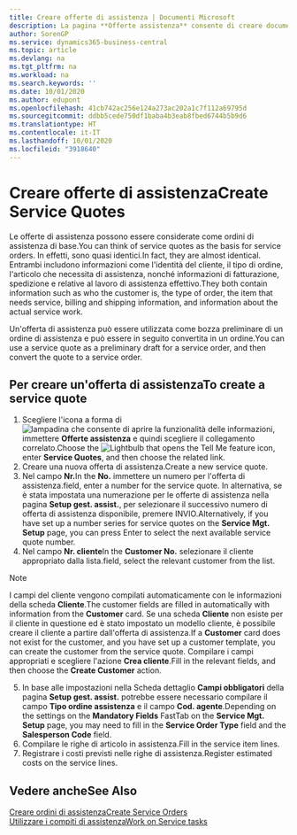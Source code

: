 ```yaml
---
title: Creare offerte di assistenza | Documenti Microsoft
description: La pagina **Offerte assistenza** consente di creare documenti in cui vengono immesse informazioni relative a un servizio di assistenza, ad esempio riparazione e manutenzione, svolto su articoli in assistenza su richiesta del cliente. Un'offerta di assistenza può essere utilizzata come bozza preliminare di un ordine di assistenza e può essere in seguito convertita in un ordine.
author: SorenGP
ms.service: dynamics365-business-central
ms.topic: article
ms.devlang: na
ms.tgt_pltfrm: na
ms.workload: na
ms.search.keywords: ''
ms.date: 10/01/2020
ms.author: edupont
ms.openlocfilehash: 41cb742ac256e124a273ac202a1c7f112a69795d
ms.sourcegitcommit: ddbb5cede750df1baba4b3eab8fbed6744b5b9d6
ms.translationtype: HT
ms.contentlocale: it-IT
ms.lasthandoff: 10/01/2020
ms.locfileid: "3918640"
---
```

# <a name="create-service-quotes"></a><span data-ttu-id="521f4-104">Creare offerte di assistenza</span><span class="sxs-lookup"><span data-stu-id="521f4-104">Create Service Quotes</span></span>
<span data-ttu-id="521f4-105">Le offerte di assistenza possono essere considerate come ordini di assistenza di base.</span><span class="sxs-lookup"><span data-stu-id="521f4-105">You can think of service quotes as the basis for service orders.</span></span> <span data-ttu-id="521f4-106">In effetti, sono quasi identici.</span><span class="sxs-lookup"><span data-stu-id="521f4-106">In fact, they are almost identical.</span></span> <span data-ttu-id="521f4-107">Entrambi includono informazioni come l'identità del cliente, il tipo di ordine, l'articolo che necessita di assistenza, nonché informazioni di fatturazione, spedizione e relative al lavoro di assistenza effettivo.</span><span class="sxs-lookup"><span data-stu-id="521f4-107">They both contain information such as who the customer is, the type of order, the item that needs service, billing and shipping information, and information about the actual service work.</span></span>
 
<span data-ttu-id="521f4-108">Un'offerta di assistenza può essere utilizzata come bozza preliminare di un ordine di assistenza e può essere in seguito convertita in un ordine.</span><span class="sxs-lookup"><span data-stu-id="521f4-108">You can use a service quote as a preliminary draft for a service order, and then convert the quote to a service order.</span></span>  
  
## <a name="to-create-a-service-quote"></a><span data-ttu-id="521f4-109">Per creare un'offerta di assistenza</span><span class="sxs-lookup"><span data-stu-id="521f4-109">To create a service quote</span></span>  
1. <span data-ttu-id="521f4-110">Scegliere l'icona a forma di ![lampadina che consente di aprire la funzionalità delle informazioni](media/ui-search/search_small.png "Informazioni sull'operazione che si desidera eseguire"), immettere **Offerte assistenza** e quindi scegliere il collegamento correlato.</span><span class="sxs-lookup"><span data-stu-id="521f4-110">Choose the ![Lightbulb that opens the Tell Me feature](media/ui-search/search_small.png "Tell me what you want to do") icon, enter **Service Quotes**, and then choose the related link.</span></span>  
2. <span data-ttu-id="521f4-111">Creare una nuova offerta di assistenza.</span><span class="sxs-lookup"><span data-stu-id="521f4-111">Create a new service quote.</span></span>  
3. <span data-ttu-id="521f4-112">Nel campo **Nr.**</span><span class="sxs-lookup"><span data-stu-id="521f4-112">In the **No.**</span></span> <span data-ttu-id="521f4-113">immettere un numero per l'offerta di assistenza.</span><span class="sxs-lookup"><span data-stu-id="521f4-113">field, enter a number for the service quote.</span></span> <span data-ttu-id="521f4-114">In alternativa, se è stata impostata una numerazione per le offerte di assistenza nella pagina **Setup gest. assist.**, per selezionare il successivo numero di offerta di assistenza disponibile, premere INVIO.</span><span class="sxs-lookup"><span data-stu-id="521f4-114">Alternatively, if you have set up a number series for service quotes on the **Service Mgt. Setup** page, you can press Enter to select the next available service quote number.</span></span>  
4. <span data-ttu-id="521f4-115">Nel campo **Nr. cliente**</span><span class="sxs-lookup"><span data-stu-id="521f4-115">In the **Customer No.**</span></span>  <span data-ttu-id="521f4-116">selezionare il cliente appropriato dalla lista.</span><span class="sxs-lookup"><span data-stu-id="521f4-116">field, select the relevant customer from the list.</span></span>  

  > [!Note]  
  >  <span data-ttu-id="521f4-117">I campi del cliente vengono compilati automaticamente con le informazioni della scheda **Cliente**.</span><span class="sxs-lookup"><span data-stu-id="521f4-117">The customer fields are filled in automatically with information from the **Customer** card.</span></span> <span data-ttu-id="521f4-118">Se una scheda **Cliente** non esiste per il cliente in questione ed è stato impostato un modello cliente, è possibile creare il cliente a partire dall'offerta di assistenza.</span><span class="sxs-lookup"><span data-stu-id="521f4-118">If a **Customer** card does not exist for the customer, and you have set up a customer template, you can create the customer from the service quote.</span></span> <span data-ttu-id="521f4-119">Compilare i campi appropriati e scegliere l'azione **Crea cliente**.</span><span class="sxs-lookup"><span data-stu-id="521f4-119">Fill in the relevant fields, and then choose the **Create Customer** action.</span></span>  
  
5. <span data-ttu-id="521f4-120">In base alle impostazioni nella Scheda dettaglio **Campi obbligatori** della pagina **Setup gest. assist.** potrebbe essere necessario compilare il campo **Tipo ordine assistenza** e il campo **Cod. agente**.</span><span class="sxs-lookup"><span data-stu-id="521f4-120">Depending on the settings on the **Mandatory Fields** FastTab on the **Service Mgt. Setup** page, you may need to fill in the **Service Order Type** field and the **Salesperson Code** field.</span></span>  
6. <span data-ttu-id="521f4-121">Compilare le righe di articolo in assistenza.</span><span class="sxs-lookup"><span data-stu-id="521f4-121">Fill in the service item lines.</span></span>  
7. <span data-ttu-id="521f4-122">Registrare i costi previsti nelle righe di assistenza.</span><span class="sxs-lookup"><span data-stu-id="521f4-122">Register estimated costs on the service lines.</span></span>  
  
## <a name="see-also"></a><span data-ttu-id="521f4-123">Vedere anche</span><span class="sxs-lookup"><span data-stu-id="521f4-123">See Also</span></span>  
[<span data-ttu-id="521f4-124">Creare ordini di assistenza</span><span class="sxs-lookup"><span data-stu-id="521f4-124">Create Service Orders</span></span>](service-how-to-create-service-orders.md)  
[<span data-ttu-id="521f4-125">Utilizzare i compiti di assistenza</span><span class="sxs-lookup"><span data-stu-id="521f4-125">Work on Service tasks</span></span>](service-how-to-work-on-service-tasks.md)  

 